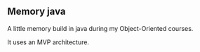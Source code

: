 ## Memory java

A little memory build in java during my Object-Oriented courses.

It uses an MVP architecture.